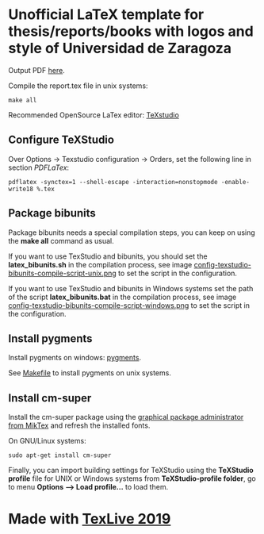 # Unofficial LaTeX template for thesis/reports/books with logos and style of Universidad de Zaragoza

Output PDF [here](report.pdf).

Compile the report.tex file in unix systems:

```
make all
```

Recommended OpenSource LaTex editor: [TeXstudio](https://www.texstudio.org/)

## Configure TeXStudio

Over Options -> Texstudio configuration -> Orders, set the following line in section *PDFLaTex*:

```
pdflatex -synctex=1 --shell-escape -interaction=nonstopmode -enable-write18 %.tex
```

## Package bibunits

Package bibunits needs a special compilation steps, you can keep on using the **make all** command as usual.

If you want to use TexStudio and bibunits, you should set the **latex_bibunits.sh** in the compilation process, see image [config-texstudio-bibunits-compile-script-unix.png](config-texstudio-bibunits-compile-script-unix.png?raw=true) to set the script in the configuration.

If you want to use TexStudio and bibunits in Windows systems set the path of the script **latex_bibunits.bat** in the compilation process, see image [config-texstudio-bibunits-compile-script-windows.png](config-texstudio-bibunits-compile-script-windows.png) to set the script in the configuration.

## Install pygments

Install pygments on windows: [pygments](https://tex.stackexchange.com/questions/369600/how-to-install-pygments-on-windows-7).

See [Makefile](Makefile) to install pygments on unix systems.

## Install cm-super

Install the cm-super package using the [graphical package administrator from MikTex](https://tex.stackexchange.com/questions/88368/how-do-i-invoke-cm-super) and refresh the installed fonts.

On GNU/Linux systems:

```
sudo apt-get install cm-super
```

Finally, you can import building settings for TeXStudio using the **TeXStudio profile** file for UNIX or Windows systems from **TeXStudio-profile folder**, go to menu **Options --> Load profile...** to load them.

# Made with [TexLive 2019](mirror-install-latex-2019-dist.md)
